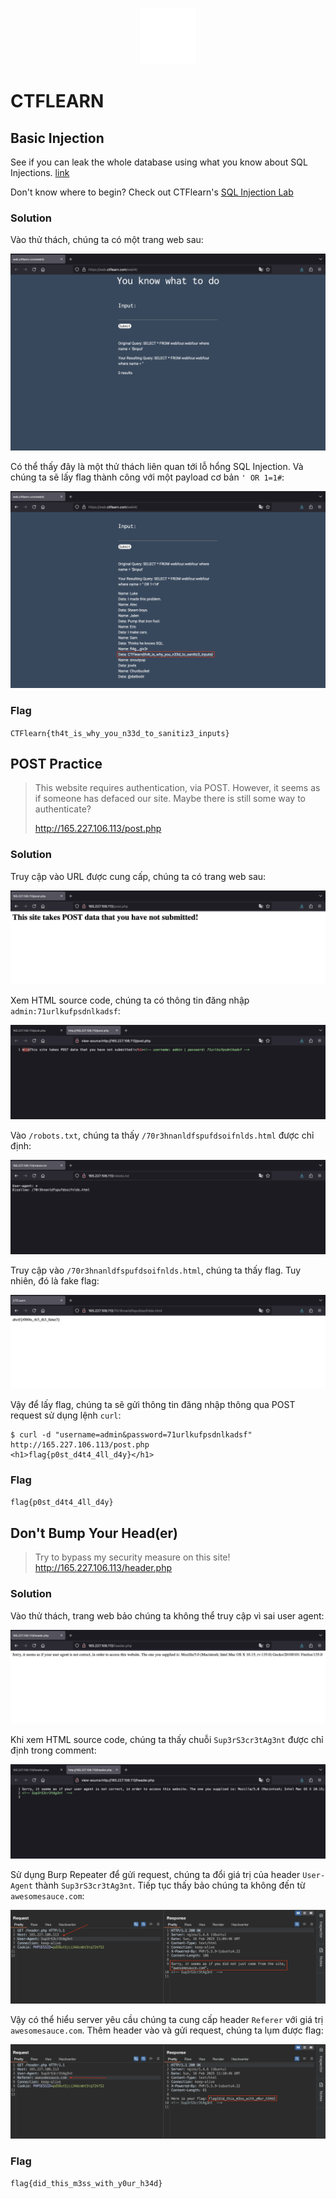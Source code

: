 <!-- markdownlint-disable MD033 MD041 MD024-->
<p align="center">
<a href="https://ctflearn.com/"><img alt="https://ctflearn.com/" src="images/logo.png" width="90" height="90"></a>
</p>
<!-- markdownlint-enable MD033 -->

# CTFLEARN

## Basic Injection

See if you can leak the whole database using what you know about SQL Injections. [link](https://web.ctflearn.com/web4/)

Don't know where to begin? Check out CTFlearn's [SQL Injection Lab](https://ctflearn.com/lab/sql-injection-part-1)

### Solution

Vào thử thách, chúng ta có một trang web sau:

![image](images/basic-injection/image-1.png)

Có thể thấy đây là một thử thách liên quan tới lỗ hổng SQL Injection. Và chúng ta sẽ lấy flag thành công với một payload cơ bản `' OR 1=1#`:

![image](images/basic-injection/image-2.png)

### Flag

`CTFlearn{th4t_is_why_you_n33d_to_sanitiz3_inputs}`

## POST Practice

> This website requires authentication, via POST. However, it seems as if someone has defaced our site. Maybe there is still some way to authenticate?
>
> <http://165.227.106.113/post.php>

### Solution

Truy cập vào URL được cung cấp, chúng ta có trang web sau:

![image](images/post-practice/image-1.png)

Xem HTML source code, chúng ta có thông tin đăng nhập `admin:71urlkufpsdnlkadsf`:

![image](images/post-practice/image-2.png)

Vào `/robots.txt`, chúng ta thấy `/70r3hnanldfspufdsoifnlds.html` được chỉ định:

![image](images/post-practice/image-3.png)

Truy cập vào `/70r3hnanldfspufdsoifnlds.html`, chúng ta thấy flag. Tuy nhiên, đó là fake flag:

![image](images/post-practice/image-4.png)

Vậy để lấy flag, chúng ta sẽ gửi thông tin đăng nhập thông qua POST request sử dụng lệnh `curl`:

```text
$ curl -d "username=admin&password=71urlkufpsdnlkadsf" http://165.227.106.113/post.php 
<h1>flag{p0st_d4t4_4ll_d4y}</h1>
```

### Flag

`flag{p0st_d4t4_4ll_d4y}`

## Don't Bump Your Head(er)

> Try to bypass my security measure on this site! <http://165.227.106.113/header.php>

### Solution

Vào thử thách, trang web bảo chúng ta không thể truy cập vì sai user agent:

![image](images/dont-bump-your-header/image-1.png)

Khi xem HTML source code, chúng ta thấy chuỗi `Sup3rS3cr3tAg3nt` được chỉ định trong comment:

![image](images/dont-bump-your-header/image-2.png)

Sử dụng Burp Repeater để gửi request, chúng ta đổi giá trị của header `User-Agent` thành `Sup3rS3cr3tAg3nt`. Tiếp tục thấy bảo chúng ta không đến từ `awesomesauce.com`:

![image](images/dont-bump-your-header/image-3.png)

Vậy có thể hiểu server yêu cầu chúng ta cung cấp header `Referer` với giá trị `awesomesauce.com`. Thêm header vào và gửi request, chúng ta lụm được flag:

![image](images/dont-bump-your-header/image-4.png)

### Flag

`flag{did_this_m3ss_with_y0ur_h34d}`
